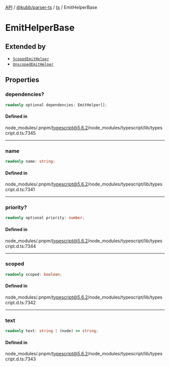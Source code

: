 [API](../../../../../packages.md) / [@kubb/parser-ts](../../../index.md) / [ts](../index.md) / EmitHelperBase

# EmitHelperBase

## Extended by

- [`ScopedEmitHelper`](ScopedEmitHelper.md)
- [`UnscopedEmitHelper`](UnscopedEmitHelper.md)

## Properties

### dependencies?

```ts
readonly optional dependencies: EmitHelper[];
```

#### Defined in

node\_modules/.pnpm/typescript@5.6.2/node\_modules/typescript/lib/typescript.d.ts:7345

***

### name

```ts
readonly name: string;
```

#### Defined in

node\_modules/.pnpm/typescript@5.6.2/node\_modules/typescript/lib/typescript.d.ts:7341

***

### priority?

```ts
readonly optional priority: number;
```

#### Defined in

node\_modules/.pnpm/typescript@5.6.2/node\_modules/typescript/lib/typescript.d.ts:7344

***

### scoped

```ts
readonly scoped: boolean;
```

#### Defined in

node\_modules/.pnpm/typescript@5.6.2/node\_modules/typescript/lib/typescript.d.ts:7342

***

### text

```ts
readonly text: string | (node) => string;
```

#### Defined in

node\_modules/.pnpm/typescript@5.6.2/node\_modules/typescript/lib/typescript.d.ts:7343
